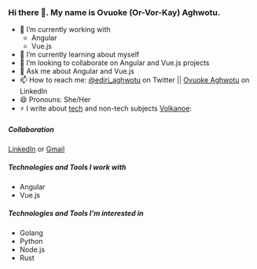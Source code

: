 ### Hi there 👋. My name is Ovuoke (Or-Vor-Kay) Aghwotu. 
<!-- ##### I am a Fullstack developer -->


- 🔭 I’m currently working with 
     - Angular
     - Vue.js
- 🌱 I’m currently learning about myself
- 👯 I’m looking to collaborate on Angular and Vue.js projects
- 💬 Ask me about Angular and Vue.js 
- 📫 How to reach me: [@ediri_aghwotu](https://twitter.com/ediri_aghwotu) on Twitter || [Ovuoke Aghwotu](https://www.linkedin.com/in/aghwotu-ovuoke/) on LinkedIn
- 😄 Pronouns: She/Her
- ⚡ I write about 
[tech](https://dev.to/ediri_aghwotu/how-to-upload-files-to-google-cloud-using-laravel-3618) and 
non-tech subjects [Volkanoe](https://volkanoe.com/):

##### Collaboration
[LinkedIn](https://www.linkedin.com/in/aghwotu-ovuoke/) or [Gmail](aghwotuovuoke@gmail.com)

##### Technologies and Tools I work with
- Angular
- Vue.js

##### Technologies and Tools I'm interested in
- Golang
- Python
- Node.js
- Rust

<!--
**aghwotu/aghwotu** is a ✨ _special_ ✨ repository because its `README.md` (this file) appears on your GitHub profile.

Here are some ideas to get you started:

- 🔭 I’m currently working on ...
- 🌱 I’m currently learning ...
- 👯 I’m looking to collaborate on ...
- 🤔 I’m looking for help with ...
- 💬 Ask me about ...
- 📫 How to reach me: ...
- 😄 Pronouns: ...
- ⚡ Fun fact: ...
-->
